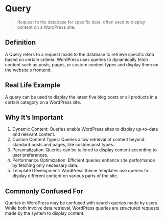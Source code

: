 # Query

>Request to the database for specific data, often used to display content on a WordPress site.

## Definition

A Query refers to a request made to the database to retrieve specific data based on certain criteria. WordPress uses queries to dynamically fetch content such as posts, pages, or custom content types and display them on the website's frontend.

## Real Life Example

A query can be used to display the latest five blog posts or all products in a certain category on a WordPress site.

## Why It’s Important

1. Dynamic Content: Queries enable WordPress sites to display up-to-date and relevant content.
2. Custom Content Types: Queries allow retrieval of content beyond standard posts and pages, like custom post types.
3. Personalization: Queries can be tailored to display content according to user preferences.
4. Performance Optimization: Efficient queries enhance site performance by fetching only necessary data.
5. Template Development: WordPress theme templates use queries to display different content on various parts of the site.

## Commonly Confused For

Queries in WordPress may be confused with search queries made by users. While both involve data retrieval, WordPress queries are structured requests made by the system to display content.
